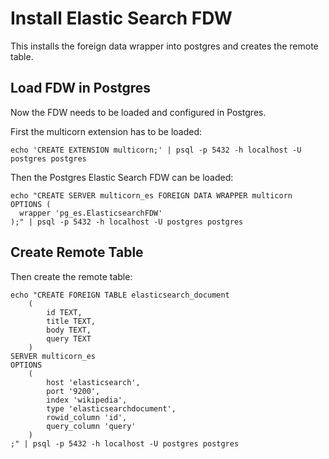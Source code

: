 Install Elastic Search FDW
==========================

This installs the foreign data wrapper into postgres and creates the remote table.

Load FDW in Postgres
--------------------

Now the FDW needs to be loaded and configured in Postgres.

First the multicorn extension has to be loaded:

```
echo 'CREATE EXTENSION multicorn;' | psql -p 5432 -h localhost -U postgres postgres
```

Then the Postgres Elastic Search FDW can be loaded:

```
echo "CREATE SERVER multicorn_es FOREIGN DATA WRAPPER multicorn
OPTIONS (
  wrapper 'pg_es.ElasticsearchFDW'
);" | psql -p 5432 -h localhost -U postgres postgres
```

Create Remote Table
-------------------

Then create the remote table:

```
echo "CREATE FOREIGN TABLE elasticsearch_document
    (
        id TEXT,
        title TEXT,
        body TEXT,
        query TEXT
    )
SERVER multicorn_es
OPTIONS
    (
        host 'elasticsearch',
        port '9200',
        index 'wikipedia',
        type 'elasticsearchdocument',
        rowid_column 'id',
        query_column 'query'
    )
;" | psql -p 5432 -h localhost -U postgres postgres
```
